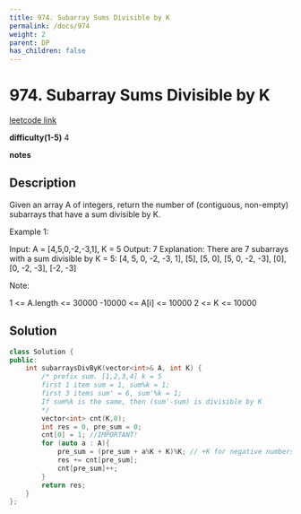 ```yaml
---
title: 974. Subarray Sums Divisible by K
permalink: /docs/974
weight: 2
parent: DP
has_children: false
---
```

# 974. Subarray Sums Divisible by K
[leetcode link](https://leetcode.com/problems/subarray-sums-divisible-by-k/)

**difficulty(1-5)** 
4

**notes**   


## Description
Given an array A of integers, return the number of (contiguous, non-empty) subarrays that have a sum divisible by K.

 

Example 1:

Input: A = [4,5,0,-2,-3,1], K = 5
Output: 7
Explanation: There are 7 subarrays with a sum divisible by K = 5:
[4, 5, 0, -2, -3, 1], [5], [5, 0], [5, 0, -2, -3], [0], [0, -2, -3], [-2, -3]
 

Note:

1 <= A.length <= 30000
-10000 <= A[i] <= 10000
2 <= K <= 10000

## Solution
```c++
class Solution {
public:
    int subarraysDivByK(vector<int>& A, int K) {
        /* prefix sum. [1,2,3,4] k = 5
        first 1 item sum = 1, sum%k = 1;
        first 3 items sum' = 6, sum'%k = 1;
        If sum%k is the same, then (sum'-sum) is divisible by K
        */
        vector<int> cnt(K,0);
        int res = 0, pre_sum = 0;
        cnt[0] = 1; //IMPORTANT!
        for (auto a : A){
            pre_sum = (pre_sum + a%K + K)%K; // +K for negative numbers
            res += cnt[pre_sum];
            cnt[pre_sum]++;
        }
        return res;
    }
};
```

<!-- 
Default label
{: .label }

Blue label
{: .label .label-blue }

Stable
{: .label .label-green }

New release
{: .label .label-purple }

Coming soon
{: .label .label-yellow }

Deprecated
{: .label .label-red } -->
